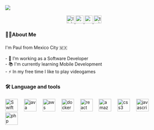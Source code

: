 <img src="https://media.licdn.com/dms/image/v2/D4E16AQHtBR94PszGNQ/profile-displaybackgroundimage-shrink_350_1400/B4EZXLAeYBHUAc-/0/1742867655450?e=1748476800&v=beta&t=poXOr6H879nAmHu3xlxETvAZcwAhvvsg6T6e8UmtqkM">

<div align="center">
    <br>
    <a href="https://www.linkedin.com/in/ialessdev/" target="_blank">
      <img src="https://img.shields.io/static/v1?message=LinkedIn&logo=LinkedIn&label=&color=0077B5&logoColor=white&labelColor=&style=for-the-badge" height="25" alt="linkedin logo" />
    </a>

<a href="https://www.tiktok.com/@ialessdev">
  <img src="https://img.shields.io/static/v1?message=instagram&logo=instagram&label=&color=blue&logoColor=white&labelColor=&style=for-the-badge" height="25" alt="youtube logo"  />
</a> 

<a href="https://www.instagram.com/ialessdev/">
  <img src="https://img.shields.io/static/v1?message=tiktok&logo=tiktok&label=&color=black&logoColor=white&labelColor=&style=for-the-badge" height="25" alt="youtube logo"  />
</a> 

<a href="https://x.com/iAlessDev">
  <img src="https://img.shields.io/static/v1?message=Twitter&logo=x&label=&color=1DA1F2&logoColor=white&labelColor=&style=for-the-badge" height="25" alt="twitter logo"  />
</a>

</div>

###

<h3 align="left">👨‍💻About Me</h3>

###

<p align="left">I'm Paul from Mexico City 🇲🇽 <br><br>- 🔭 I’m working as a Software Developer <br>- 📚 I'm currently learning Mobile Development<br>- ⚡ In my free time I like to play videogames </p>

###

<h3 align="left">🛠 Language and tools</h3>

###

<div align="left">
  <img src="https://cdn.jsdelivr.net/gh/devicons/devicon/icons/swift/swift-original.svg" height="40" alt="Swift Logo"  />
  <img width="12" />
  <img src="https://cdn.jsdelivr.net/gh/devicons/devicon/icons/java/java-original.svg" height="40" alt="java logo"  />
  <img width="12" />
  <img src="https://cdn.jsdelivr.net/gh/devicons/devicon/icons/amazonwebservices/amazonwebservices-plain-wordmark.svg" height="40" alt="aws logo"  />
  <img width="12" />
  <img src="https://cdn.jsdelivr.net/gh/devicons/devicon/icons/docker/docker-plain-wordmark.svg" height="40" alt="docker logo"  />
  <img width="12" />
  <img src="https://cdn.jsdelivr.net/gh/devicons/devicon/icons/react/react-original-wordmark.svg" height="40" alt="react logo"  />
  <img width="12" />
  <img src="https://cdn.jsdelivr.net/gh/devicons/devicon/icons/html5/html5-plain-wordmark.svg" height="40" alt="amazonwebservices logo"  />
  <img width="12" />
  <img src="https://cdn.jsdelivr.net/gh/devicons/devicon/icons/css3/css3-plain-wordmark.svg" height="40" alt="css3 logo"  />
  <img width="12" />
  <img src="https://cdn.jsdelivr.net/gh/devicons/devicon/icons/javascript/javascript-original.svg" height="40" alt="javascript logo"  />
  <img width="12" />
    <img src="https://cdn.jsdelivr.net/gh/devicons/devicon/icons/php/php-original.svg" height="40" alt="php logo"  />
</div>



